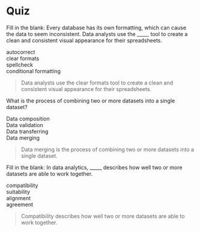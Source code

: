# Quiz
Fill in the blank: Every database has its own formatting, which can cause the data to seem inconsistent. Data analysts use the _____ tool to create a clean and consistent visual appearance for their spreadsheets.

autocorrect   
clear formats   
spellcheck    
conditional formatting    

> Data analysts use the clear formats tool to create a clean and consistent visual appearance for their spreadsheets.

What is the process of combining two or more datasets into a single dataset?

Data composition    
Data validation   
Data transferring   
Data merging    

> Data merging is the process of combining two or more datasets into a single dataset.

Fill in the blank: In data analytics, _____ describes how well two or more datasets are able to work together.

compatibility   
suitability   
alignment   
agreement   

> Compatibility describes how well two or more datasets are able to work together.

